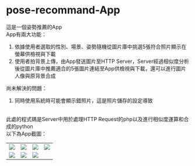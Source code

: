 # pose-recommand-App

這是一個姿勢推薦的App <br>
App有兩大功能：
1. 依據使用者選取的性別、場景、姿勢隨機從圖片庫中挑選5張符合照片顯示在螢幕供檢視與下載
2. 使用者拍背景上傳，由App發送圖片至HTTP Server，Server經過相似度分析後從圖片庫中推薦適合的5張圖片連結至App供檢視與下載，還可以進行圖片人像與原背景合成

尚未解決的問題：
1. 同時使用系統時可能會顯示錯照片，這是照片儲存的設定導致
<br>
此處的程式碼是Server中用於處理HTTP Request的php以及進行相似度運算和合成的python
<br>
以下為App截圖：

<table>
  <tr>
    <td><img src="https://github.com/kelly-y/pose-recommand-App/blob/master/home.jpg"></td>
    <td><img src="https://github.com/kelly-y/pose-recommand-App/blob/master/home1.jpg"></td>
    <td><img src="https://github.com/kelly-y/pose-recommand-App/blob/master/1.jpg"></td>
    <td><img src="https://github.com/kelly-y/pose-recommand-App/blob/master/11.jpg"></td>
  </tr>
  <tr>
    <td><img src="https://github.com/kelly-y/pose-recommand-App/blob/master/2.jpg"></td>
    <td><img src="https://github.com/kelly-y/pose-recommand-App/blob/master/22.jpg"></td>
    <td><img src="https://github.com/kelly-y/pose-recommand-App/blob/master/3.jpg"></td>
    <td></td>
  </tr>
</table>
